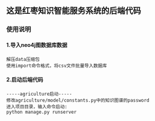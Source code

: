 ## 这是红枣知识智能服务系统的后端代码

### 使用说明

#### 1.导入neo4j图数据库数据

```
解压data压缩包
使用import命令格式，将csv文件批量导入数据库
```

#### 2.启动后端代码

```
-----agriculture启动-----
修改agriculture/model/constants.py中的知识图谱的password
进入项目目录，输入命令启动:
python manage.py runserver
```

